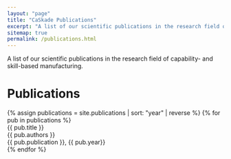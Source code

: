 ```yaml
---
layout: "page"
title: "CaSkade Publications"
excerpt: "A list of our scientific publications in the research field of capability- and skill-based manufacturing."
sitemap: true
permalink: /publications.html
---
```


A list of our scientific publications in the research field of capability- and skill-based manufacturing.


<h1 class="mt-4">Publications</h1>
{% assign publications = site.publications | sort: "year" | reverse %}
{% for pub in publications %}
<div class="pubitem">
  <div class="pubtitle">{{ pub.title }}</div>
  <div class="pubauthors">{{ pub.authors }}</div>
  <div class="pubinfo">{{ pub.publication }}, {{ pub.year}}</div>
</div>
{% endfor %}

